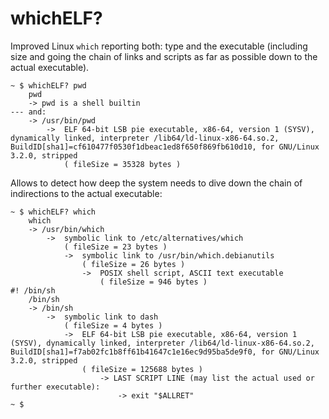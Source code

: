 # whichELF?
Improved Linux `which` reporting both: type and the executable (including size and going the chain of links and scripts as far as possible down to the actual executable).
```
~ $ whichELF? pwd
    pwd
	-> pwd is a shell builtin 
--- and:
	-> /usr/bin/pwd
		->  ELF 64-bit LSB pie executable, x86-64, version 1 (SYSV), dynamically linked, interpreter /lib64/ld-linux-x86-64.so.2, BuildID[sha1]=cf610477f0530f1dbeac1ed8f650f869fb610d10, for GNU/Linux 3.2.0, stripped
			( fileSize = 35328 bytes )
```

Allows to detect how deep the system needs to dive down the chain of indirections to the actual executable:  
```
~ $ whichELF? which
    which
	-> /usr/bin/which
		->  symbolic link to /etc/alternatives/which
			( fileSize = 23 bytes )
			->  symbolic link to /usr/bin/which.debianutils
				( fileSize = 26 bytes )
				->  POSIX shell script, ASCII text executable
					( fileSize = 946 bytes )
#! /bin/sh
    /bin/sh
	-> /bin/sh
		->  symbolic link to dash
			( fileSize = 4 bytes )
			->  ELF 64-bit LSB pie executable, x86-64, version 1 (SYSV), dynamically linked, interpreter /lib64/ld-linux-x86-64.so.2, BuildID[sha1]=f7ab02fc1b8ff61b41647c1e16ec9d95ba5de9f0, for GNU/Linux 3.2.0, stripped
				( fileSize = 125688 bytes )
					-> LAST SCRIPT LINE (may list the actual used or further executable):
						-> exit "$ALLRET"
~ $ 
```
